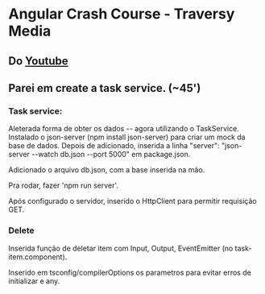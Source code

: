# Angular Crash Course - Traversy Media

## Do [Youtube](https://www.youtube.com/watch?v=3dHNOWTI7H8)

## Parei em create a task service. (~45')

### Task service:
Aleterada forma de obter os dados -- agora utilizando o TaskService.
Instalado o json-server (npm install json-server) para criar um mock da base de dados.
Depois de adicionado, inserida a linha "server":  "json-server --watch db.json --port 5000" em package.json.

Adicionado o arquivo db.json, com a base inserida na mão.

Pra rodar, fazer 'npm run server'.

Após configurado o servidor, inserido o HttpClient para permitir requisição GET.

### Delete
Inserida função de deletar item com Input, Output, EventEmitter (no task-item.component).

Inserido em tsconfig/compilerOptions os parametros para evitar erros de initializar e any.